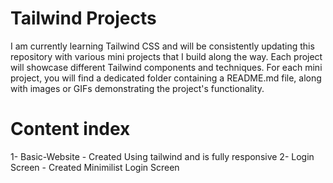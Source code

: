 # Tailwind Projects
I am currently learning Tailwind CSS and will be consistently updating this repository with various mini projects that I build along the way. Each project will showcase different Tailwind components and techniques. For each mini project, you will find a dedicated folder containing a README.md file, along with images or GIFs demonstrating the project's functionality.

# Content index

1- Basic-Website - Created Using tailwind and is fully responsive
2- Login Screen - Created Minimilist Login Screen